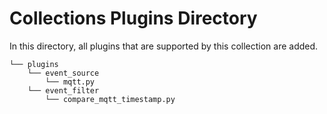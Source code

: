 # Collections Plugins Directory

In this directory, all plugins that are supported by this collection are added.

```shell
└── plugins
    └── event_source
        └── mqtt.py
    └── event_filter
        └── compare_mqtt_timestamp.py
```
